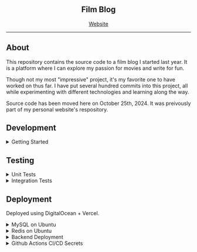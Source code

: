 <div align="center">
    <h2>Film Blog</h2>
    <a href="https://film.michael-yi.com/">Website</a>
</div>

<hr/>

## About 

This repository contains the source code to a film blog I started last year. It is a platform where I can explore my passion for movies and write for fun. 

Though not my most "impressive" project, it's my favorite one to have worked on thus far. I have put several hundred commits into this project, all while experimenting with different technologies and learning along the way.

Source code has been moved here on October 25th, 2024. It was preivously part of my personal website's respository.

## Development

<details>
    <summary>Getting Started</summary>

### Getting Started

#### Pre-Requisites

- Gradle
- MySQL
- Redis 
- Node

1. Setup environment variables.

```bash
export ADMIN_PW=<your-admin-password>
export JWT_SECRET_KEY=<your-jwt-secret-key>
```

> Set `ADMIN_PW` equal to a secure, hashed password. Generate one using openssl or any password manager, and then hash it using Spring Security's `BCryptPasswordEncoder`.
> To generate a JWT secret key, use openssl rand -base64 512.

2. Create a MySQL database.

> Create a new database called `film_blog`. Make sure that your MySQL master username and password are both set to root.

3. Install dependencies and run projects.

> Open three terminal instances. Follow the below code blocks to run each app.

```bash
cd backend/java
./gradlew bootRun
```

```bash
cd frontend/admin 
npm i
npm start
```

```bash
cd frontend/main
npm i
npm start
```
</details>

## Testing

<details>
        <summary>Unit Tests</summary>

### Unit Tests

<details>
    <summary>Auth Package</summary>
- [x] AuthService.java
    - [x] willThrowLoginWhenWrongPassword
    - [x] canLogin
    - [x] willThrowValidateTokenWhenTokenIsMalformed
    - [x] willThrowValidateTokenWhenTokenIsUnauthorized
    - [x] canValidateToken
- [x] AuthUtil.java
    - [x] willReturnFalseDuringIsAuthHeaderValidWhenHeaderIsNull
    - [x] willReturnFalseDuringIsAuthHeaderValidWhenHeaderIsBlank
    - [x] willReturnFalseDuringIsAuthHeaderValidWhenHeaderIsEmpty
    - [x] willReturnFalseDuringIsAuthHeaderValidWhenHeaderStartsWithWrongPrefix
    - [x] willReturnTrueDuringIsAuthHeaderValidWhenHeaderIsValid
- [x] JwtService.java
    - [x] canGetSigningKey
    - [x] canGenerateToken
    - [x] willThrowValidateTokenWhenTokenIsNotJwt
    - [x] willThrowValidateTokenWhenTokenUsesWrongSigningKey
    - [x] willThrowValidateTokenWhenTokenIsExpired
    - [x] canValidateToken
</details>

<details>
    <summary>Cache Package</summary>
- [x] CacheDao.java
    - [x] canSet
    - [x] canGet
    - [x] canDelete
- [x] CacheService.java
    - [x] willReturnNullDuringGetWhenKeyNotFound
    - [x] canGetValueUsingClazz
    - [x] canGetValueUsingTypeReference
    - [x] willReturnDuringSetWhenDataIsNull
    - [x] canSet
    - [x] canDelete
</details>

<details>
    <summary>Post Package</summary>
- [x] PostService.java
    - [x] canGetAllPostsWhenCacheHit
    - [x] canGetAllPosts
    - [x] willThrowUpdatePostWhenPostNotFound
    - [x] canUpdatePost
    - [x] willThrowDeletePostWhenNotFound
    - [x] canDeletePost
- [x] PostUtil.java
    - [x] willThrowConstructPostWhenTextHasNoTitle
    - [x] willThrowConstructPostWhenTextHasNoContent
    - [x] canConstructPost
    - [x] willThrowGetImageWhenMultipartFileIsNull
    - [x] willThrowGetImageWhenMultipartFileIsEmpty
    - [x] willThrowGetImageWhenMultipartFileHasSizeZero
    - [x] willThrowGetImageWhenMultipartFileHasInvalidFileExtension
    - [x] willThrowGetImageWhenMultipartFileHasInvalidContentType
    - [x] canGetImage
</details>

<details>
    <summary>Health Package</summary>
- [x] HealthService.java
    - [x] canGetHealthWithDatabasesUp
    - [ ] canGetHealthWithDatabasesDown
    - [x] canGetHealthWithMysqlUpAndRedisDown
    - [ ] canGetHealthWithMysqlDownAndRedisUp
- [x] HealthUtil.java
    - [x] canGetUptime
    - [x] canGetMysqlUpStatus
    - [x] canGetMysqlDownStatus
    - [x] canGetRedisUpStatus
    - [x] canGetRedisDownStatus
</details>

<details>
    <summary>Util Package</summary>
- [x] StringUtil.java
    - [x] willReturnFalseDuringIsStringValidWhenStringIsNull
    - [x] willReturnFalseDuringIsStringValidWhenStringIsBlank
    - [x] willReturnFalseDuringIsStringValidWhenStringIsEmpty
    - [x] willReturnTrueDuringIsStringValidWhenStringIsValid
- [x] DateUtil.java
    - [x] canGetTotalHours
    - [x] canGetRemainingMinutes
    - [x] canGetRemainingSeconds
    - [x] canGetRemainingMillis
</details>

</details>

<details>
    <summary>Integration Tests</summary>

### Integration Tests
</details>

## Deployment

Deployed using DigitalOcean + Vercel.

<details>
    <summary>MySQL on Ubuntu</summary>

1. Install MySQL: https://ubuntu.com/server/docs/install-and-configure-a-mysql-server

2. Login to MySQL and create a new user, database, and grant privileges.

```sql
sudo mysql
CREATE USER '<USERNAME>'@'%' IDENTIFIED BY '<PASSWORD>';
CREATE DATABASE film_blog;
GRANT ALL PRIVILEGES ON film_blog.* TO '<USERNAME>'@'%';
FLUSH PRIVILEGES;
```

3. Initialize the database with tables.

```sql
USE film_blog;
# source all migration code from ./backend/java/src/main/resources/db/migration
```
</details>

<details>
<summary>Redis on Ubuntu</summary>

1. Install Redis: https://redis.io/docs/latest/operate/oss_and_stack/install/install-redis/install-redis-on-linux/

2. Generate a new Redis password.

```bash
openssl rand -base64 512
```

3. Edit the Redis config change the password.
```bash
redis-cli
CONFIG SET requirepass <password>
```
</details>

<details>
    <summary>Backend Deployment</summary>

1. Install Nginx: https://ubuntu.com/tutorials/install-and-configure-nginx#1-overview

2. Install Certbot and follow its instructions for Nginx: https://certbot.eff.org/ 

3. Configure Nginx.
```bash
sudo vi /etc/nginx/sites-enabled/<domain>
```
> Paste the following:

```
server {
    listen 80;
    server_name <domain>;

    return 301 https://$host$request_uri;
}

server {
    listen 443 ssl;
    server_name <domain>;

    ssl_certificate /etc/letsencrypt/live/<domain>/fullchain.pem;
    ssl_certificate_key /etc/letsencrypt/live/<domain>/privkey.pem;
    ssl_trusted_certificate /etc/letsencrypt/live/<domain>/chain.pem;
    
    location / {
        proxy_pass http://localhost:8080;
        proxy_set_header Host $host;
        proxy_set_header X-Real-IP $remote_addr;
        proxy_set_header X-Forwarded-For $proxy_add_x_forwarded_for;
    }
}
```

4. Ensure DNS settings are configured properly.

</details>

<details>
    <summary>Github Actions CI/CD Secrets</summary>

1. Navigate to the GitHub repository, click Settings. Under Security, click Secrets and variables and Actions.

2. Set the following secrets:

> Set ADMIN_PW to your secure, hashed password for logging into the admin platform.
> Set JWT_SECRET_KEY to your JWT signing key.
> Set SPRING_DATASOURCE_PASSWORD to the MySQL user password. 
> Set SPRING_DATASOURCE_USERNAME to the MySQL user username.
> Set SPRING_DATA_REDIS_PASSWORD to the Redis server authentication password. 
> Set SSH_HOST to the IP address of the EC2 instance hosting the Spring Boot app.
> Set SSH_KEY to the content in the keypair that authorizes SSH connections to the EC2 instance hosting the Spring Boot app.
> Set TEST_ADMIN_PW to a secure, hashed password for logging into the admin platform for integration tests only.

</details>